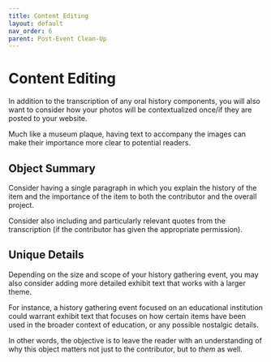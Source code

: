 ```yaml
---
title: Content Editing 
layout: default
nav_order: 6
parent: Post-Event Clean-Up
---
```


# Content Editing

In addition to the transcription of any oral history components, you will also want to consider how your photos will be contextualized once/if they are posted to your website. 

Much like a museum plaque, having text to accompany the images can make their importance more clear to potential readers. 

## Object Summary

Consider having a single paragraph in which you explain the history of the item and the importance of the item to both the contributor and the overall project. 

Consider also including and particularly relevant quotes from the transcription (if the contributor has given the appropriate permission).

## Unique Details

Depending on the size and scope of your history gathering event, you may also consider adding more detailed exhibit text that works with a larger theme. 

For instance, a history gathering event focused on an educational institution could warrant exhibit text that focuses on how certain items have been used in the broader context of education, or any possible nostalgic details. 

In other words, the objective is to leave the reader with an understanding of why this object matters not just to the contributor, but to *them* as well.